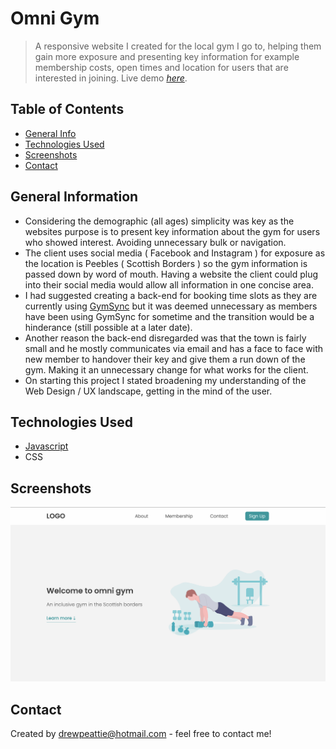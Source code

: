 # Omni Gym
> A responsive website I created for the local gym I go to, helping them gain more exposure and presenting key information for example membership costs, open times and location for users that are interested in joining.
> Live demo [_here_]().

## Table of Contents
* [General Info](#general-information)
* [Technologies Used](#technologies-used)
* [Screenshots](#screenshots)
* [Contact](#contact)


## General Information
- Considering the demographic (all ages) simplicity was key as the websites purpose is to present key information about the gym for users who showed interest. Avoiding unnecessary bulk or navigation.
- The client uses social media ( Facebook and Instagram ) for exposure as the location is Peebles ( Scottish Borders ) so the gym information is passed down by word of mouth. Having a website the client could plug into their social media would allow all information in one concise area.
- I had suggested creating a back-end for booking time slots as they are currently using [GymSync](https://www.gymsync.co.uk/) but it was deemed unnecessary as members have been using GymSync for sometime and the transition would be a hinderance (still possible at a later date).
- Another reason the back-end disregarded was that the town is fairly small and he mostly communicates via email and has a face to face with new member to handover their key and give them a run down of the gym. Making it an unnecessary change for what works for the client.
- On starting this project I stated broadening my understanding of the Web Design / UX landscape, getting in the mind of the user.


## Technologies Used
- [Javascript](https://www.javascript.com/)
- CSS


## Screenshots
![Omni Gym](./readme_img.png)


## Contact
Created by [drewpeattie@hotmail.com](mailto:drewpeattie@hotmail.com) - feel free to contact me!
